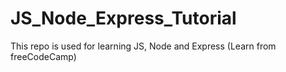 # JS_Node_Express_Tutorial
This repo is used for learning JS, Node and Express (Learn from freeCodeCamp)
